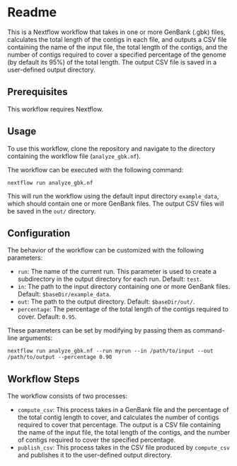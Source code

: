 # Readme

This is a Nextflow workflow that takes in one or more GenBank (.gbk) files, calculates the total length of the contigs in each file, and outputs a CSV file containing the name of the input file, the total length of the contigs, and the number of contigs required to cover a specified percentage of the genome (by default its 95%) of the total length. The output CSV file is saved in a user-defined output directory.

## Prerequisites

This workflow requires Nextflow.

## Usage

To use this workflow, clone the repository and navigate to the directory containing the workflow file (`analyze_gbk.nf`).

The workflow can be executed with the following command:

``` nextflow run analyze_gbk.nf ```

This will run the workflow using the default input directory `example_data`, which should contain one or more GenBank files. The output CSV files will be saved in the `out/` directory.

## Configuration

The behavior of the workflow can be customized with the following parameters:

- `run`: The name of the current run. This parameter is used to create a subdirectory in the output directory for each run. Default: `test`.
- `in`: The path to the input directory containing one or more GenBank files. Default: `$baseDir/example_data`.
- `out`: The path to the output directory. Default: `$baseDir/out/`.
- `percentage`: The percentage of the total length of the contigs required to cover. Default: `0.95`.

These parameters can be set by modifying by passing them as command-line arguments:

``` nextflow run analyze_gbk.nf --run myrun --in /path/to/input --out /path/to/output --percentage 0.90 ```


## Workflow Steps

The workflow consists of two processes:

- `compute_csv`: This process takes in a GenBank file and the percentage of the total contig length to cover, and calculates the number of contigs required to cover that percentage. The output is a CSV file containing the name of the input file, the total length of the contigs, and the number of contigs required to cover the specified percentage.
- `publish_csv`: This process takes in the CSV file produced by `compute_csv` and publishes it to the user-defined output directory.

